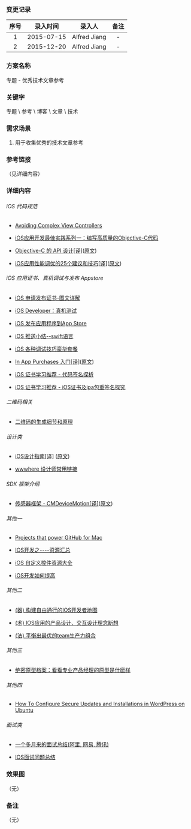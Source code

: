 ### 变更记录

| 序号 | 录入时间 | 录入人 | 备注 |
|:--------:|:--------:|:--------:|:--------:|
| 1 | 2015-07-15 | Alfred Jiang | - |
| 2 | 2015-12-20 | Alfred Jiang | - |

### 方案名称

专题 - 优秀技术文章参考

### 关键字

专题 \ 参考 \ 博客 \ 文章 \ 技术

### 需求场景

1. 用于收集优秀的技术文章参考

### 参考链接
（见详细内容）

### 详细内容

###### iOS 代码规范

* [Avoiding Complex View Controllers](http://stablekernel.com/blog/avoiding-complex-view-controller/)

* [iOS应用开发最佳实践系列一：编写高质量的Objective-C代码](http://www.cnblogs.com/xdream86/p/3309345.html)

* [Objective-C 的 API 设计[译]](http://www.oschina.net/translate/objective-c-api-design)([原文](http://mattgemmell.com/api-design/))

* [iOS应用性能调优的25个建议和技巧[译]](http://www.cocoachina.com/ios/20150408/11501.html)([原文](http://www.marcelofabri.com/))

###### iOS 应用证书、真机调试与发布 Appstore

* [iOS 申请发布证书-图文详解](http://my.oschina.net/joanfen/blog/133624)

* [iOS Developer：真机测试](http://my.oschina.net/joanfen/blog/167730)

* [iOS 发布应用程序到App Store](http://my.oschina.net/joanfen/blog/133642)

* [iOS 推送小结--swift语言](http://www.cnblogs.com/maple023/p/4277505.html)

* [iOS 各种调试技巧豪华套餐](http://www.cnblogs.com/daiweilai/p/4421340.html)

* [In App Purchases 入门[译]](http://www.cnblogs.com/zilongshanren/archive/2012/01/15/2190193.html)([原文](http://www.raywenderlich.com/21081/introduction-to-in-app-purchases-in-ios-6-tutorial))

* [iOS 证书学习推荐 - 代码签名探析](http://objccn.io/issue-17-2/)

* [iOS 证书学习推荐 - iOS证书及ipa包重签名探究](http://www.olinone.com/?p=198)

###### 二维码相关

* [二维码的生成细节和原理](http://coolshell.cn/articles/10590.html#jtss-tsina)

###### 设计类

* [iOS设计指南[译]](http://www.ui.cn/detail/32167.html)   ([原文](http://iosdesign.ivomynttinen.com/))

* [wwwhere 设计师常用链接](http://wwwhere.io/) 

###### SDK 框架介绍

* [传感器框架 - CMDeviceMotion[译]](http://segmentfault.com/a/1190000002400742)([原文](http://nshipster.com/cmdevicemotion/))

###### 其他一

* [Projects that power GitHub for Mac](https://github.com/showcases/projects-that-power-github-for-mac)

* [IOS开发之----资源汇总](http://blog.sina.com.cn/s/blog_71715bf801018v6f.html)

* [iOS 自定义控件资源大全](http://www.77exception.com/mobiledevelop/ios/8050.html)

* [iOS开发如何提高](http://blog.devtang.com/blog/2014/07/27/ios-levelup-tips/)

###### 其他二

* [(器) 构建自由通行的IOS开发者地图](http://www.cnblogs.com/limbo0312/archive/2012/05/04/2483171.html)

* [(术) IOS应用的产品设计、交互设计理念断想](http://www.cnblogs.com/limbo0312/archive/2012/05/06/2486550.html)

* [(法) 平衡出最优的team生产力组合](http://www.cnblogs.com/limbo0312/archive/2012/05/05/2484806.html)

###### 其他三

* [绝密原型档案：看看专业产品经理的原型是什麽样](http://www.woshipm.com/rp/149653.html)

###### 其他四

* [How To Configure Secure Updates and Installations in WordPress on Ubuntu](https://www.digitalocean.com/community/tutorials/how-to-configure-secure-updates-and-installations-in-wordpress-on-ubuntu)

###### 面试类

* [一个多月来的面试总结(阿里, 网易, 腾讯)](http://blog.csdn.net/hitwhylz/article/details/45271585#comments)

* [IOS面试问题总结](http://blog.csdn.net/pingchangtan367/article/details/16824281)

### 效果图
（无）

### 备注
（无）
